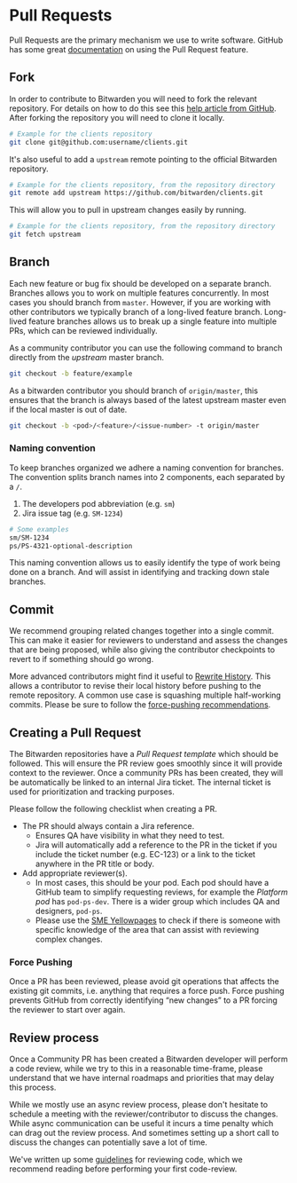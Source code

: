 # Pull Requests

Pull Requests are the primary mechanism we use to write software. GitHub has some great
[documentation](https://docs.github.com/en/pull-requests/collaborating-with-pull-requests/proposing-changes-to-your-work-with-pull-requests/about-pull-requests)
on using the Pull Request feature.

<community>

## Fork

In order to contribute to Bitwarden you will need to fork the relevant repository. For details on
how to do this see this
[help article from GitHub](https://docs.github.com/en/get-started/quickstart/fork-a-repo). After
forking the repository you will need to clone it locally.

```bash
# Example for the clients repository
git clone git@github.com:username/clients.git
```

It's also useful to add a `upstream` remote pointing to the official Bitwarden repository.

```bash
# Example for the clients repository, from the repository directory
git remote add upstream https://github.com/bitwarden/clients.git
```

This will allow you to pull in upstream changes easily by running.

```bash
# Example for the clients repository, from the repository directory
git fetch upstream
```

</community>

## Branch

Each new feature or bug fix should be developed on a separate branch. Branches allows you to work on
multiple features concurrently. In most cases you should branch from `master`. However, if you are
working with other contributors we typically branch of a long-lived feature branch. Long-lived
feature branches allows us to break up a single feature into multiple PRs, which can be reviewed
individually.

<community>

As a community contributor you can use the following command to branch directly from the _upstream_
master branch.

```bash
git checkout -b feature/example
```

</community>

<bitwarden>

As a bitwarden contributor you should branch of `origin/master`, this ensures that the branch is
always based of the latest upstream master even if the local master is out of date.

```bash
git checkout -b <pod>/<feature>/<issue-number> -t origin/master
```

</bitwarden>

<bitwarden>

### Naming convention

To keep branches organized we adhere a naming convention for branches. The convention splits branch
names into 2 components, each separated by a `/`.

1. The developers pod abbreviation (e.g. `sm`)
2. Jira issue tag (e.g. `SM-1234`)

```bash
# Some examples
sm/SM-1234
ps/PS-4321-optional-description
```

This naming convention allows us to easily identify the type of work being done on a branch. And
will assist in identifying and tracking down stale branches.

</bitwarden>

## Commit

We recommend grouping related changes together into a single commit. This can make it easier for
reviewers to understand and assess the changes that are being proposed, while also giving the
contributor checkpoints to revert to if something should go wrong.

More advanced contributors might find it useful to
[Rewrite History](https://git-scm.com/book/en/v2/Git-Tools-Rewriting-History). This allows a
contributor to revise their local history before pushing to the remote repository. A common use case
is squashing multiple half-working commits. Please be sure to follow the
[force-pushing recommendations](#force-pushing).

## Creating a Pull Request

The Bitwarden repositories have a _Pull Request template_ which should be followed. This will ensure
the PR review goes smoothly since it will provide context to the reviewer. <community> Once a
community PRs has been created, they will be automatically be linked to an internal Jira ticket. The
internal ticket is used for prioritization and tracking purposes. </community>

<bitwarden>

Please follow the following checklist when creating a PR.

- The PR should always contain a Jira reference.
  - Ensures QA have visibility in what they need to test.
  - Jira will automatically add a reference to the PR in the ticket if you include the ticket number
    (e.g. EC-123) or a link to the ticket anywhere in the PR title or body.
- Add appropriate reviewer(s).
  - In most cases, this should be your pod. Each pod should have a GitHub team to simplify
    requesting reviews, for example the _Platform pod_ has `pod-ps-dev`. There is a wider group
    which includes QA and designers, `pod-ps`.
  - Please use the
    [SME Yellowpages](https://bitwarden.atlassian.net/wiki/spaces/DEV/pages/195919928) to check if
    there is someone with specific knowledge of the area that can assist with reviewing complex
    changes.

</bitwarden>

### Force Pushing

Once a PR has been reviewed, please avoid git operations that affects the existing git commits, i.e.
anything that requires a force push. Force pushing prevents GitHub from correctly identifying “new
changes” to a PR forcing the reviewer to start over again.

## Review process

<community>

Once a Community PR has been created a Bitwarden developer will perform a code review, while we try
to this in a reasonable time-frame, please understand that we have internal roadmaps and priorities
that may delay this process.

</community>

<bitwarden>

While we mostly use an async review process, please don't hesitate to schedule a meeting with the
reviewer/contributor to discuss the changes. While async communication can be useful it incurs a
time penalty which can drag out the review process. And sometimes setting up a short call to discuss
the changes can potentially save a lot of time.

</bitwarden>

We've written up some [guidelines](./code-review.md) for reviewing code, which we recommend reading
before performing your first code-review.
